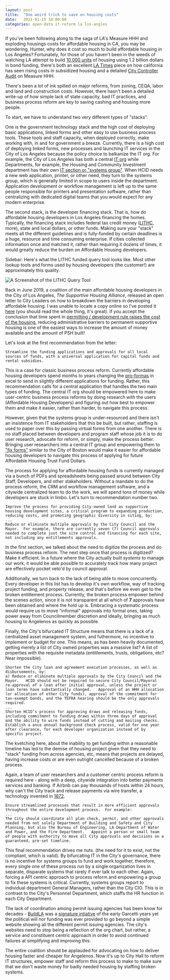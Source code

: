 ```yaml
---
layout: post
title:  "One weird trick to save on housing costs" 
date:   2021-01-15 10:00:00
categories: open-data it-reform la los-angles
---
```


If you've been following along to the saga of LA's Measure HHH and exploding housings costs for affordable housing in CA, you may be wondering, Hunter, why does it cost so much to build affordable housing in Los Angeles? Fortunately, for those of you haven't been in the weeds of watching LA attempt to build [10,000 units](https://cao.lacity.org/Homeless/index.htm) of housing using 1.2 billion dollars in bond funding, there's both an excellent [LA Times](https://www.latimes.com/homeless-housing/story/2020-04-09/california-low-income-housing-expensive-apartment-coronavirus) piece on how california has seen rising costs in subsidized housing and a detailed [City Controller Audit](https://lacontroller.org/audits-and-reports/high-cost-of-homeless-housing-hhh/) on Measure HHH. 

There's been a lot of ink spilled on major reforms, from zoning, CEQA, labor and land and construction costs. However, there hasn't been a detailed write-up of how simple lack of state capacity, bad IT practices, and business process reform are key to saving cashing and housing more people. 

To start, we have to understand two very different types of "stacks".

One is the government technology stack and the high cost of deploying basic applications, linked forms and other easy to use business process tools. These tools and staff capacity, when deployed correctly, make working with, in and for government a breeze. Currently, there is a high cost of deploying linked forms, new processes and launching IT services in the City of Los Angeles because the policy choice to balkanize the IT org. For example, the City of Los Angeles has both a central [IT org](https://ita.lacity.org/) while Departments, for example, the Housing and Community Investment department has their own [IT section or "systems group"](https://cityfone.lacity.org/verity/department_directory/h030HPP.pdf). When HCID needs a new web application, printer, or other need, they turn to the systems group, which is generally limited in scope to users inside the department. Application development or workflow management is left up to the same people responsible for printers and presentation software, rather than centralizing with dedicated digital teams that you would expect for any modern enterprise. 

The second stack, is the developer financing stack. That is, how do affordable housing developers in Los Angeles financing the homes. Typically, the financing stack includes federal tax credit money ([LITHC](https://www.huduser.gov/portal/datasets/lihtc.html), more), state and local dollars, or other funds. Making sure your "stack" meets all the different guidelines and is fully-funded by certain deadlines is a huge, resource and time consuming enterprise. If cities collected information once and matched it, rather than requiring it dozens of times, it would greatly reduce the burden on Affordable Housing developers. 

Sidebar: Here's what the LITHC funded query tool looks like. Most other lookup tools and forms used by housing developers (the customer!) are approximately this quality. 

![A Screenshot of the LITHC Query Tool](../img/lithc.png)

Back in June 2019, a coalition of the main affordable housing developers in the City of Los Angeles, _The Supportive Housing Alliance_, released an open letter to City Leaders on how to breakdown the barriers in developing affordable housing. I was unable to locate a copy online so I've posted it [here](../papers/ltr_fast_tracking.pdf) (you should read the whole thing, it's great). If you accept the conclusion that time spent in [permitting / development rule raises the cost of the housing](https://ternercenter.berkeley.edu/research-and-policy/development-costs-lihtc-9-percent-california/), reducing administrative barriers to permanent supportive housing is one of the easiest ways to increase the amount of money available and the amount of PSH built!  

Let's look at the first recommendation from the letter: 

```
Streamline the funding applications and approvals for all local sources of funds, with a universal application for capital funds and rental subsidies.   
```

This is a case for classic business process reform. Currently affordable housing developers spend months to years changing the [pro-formas](https://www.localhousingsolutions.org/analyze/using-a-pro-forma/) in excel to send in slightly different applications for funding. Rather, this recommendation calls for a central application that handles the two main types of funding. The central IT org should be empowered here to make user-centric business process reforms by doing research with the users (Affordable Housing Developers) and figuring out how best to empower them and make it easier, rather than harder, to navigate this process.

However, given that the systems group is under-resourced and there isn't an insistence from IT stakeholders that this be built, but rather, staffing is used to paper over this by passing virtual forms from one another. There is no staff placed between developers and program staff whose job it is to do user research, advocate for reform, or simply, make the process better. Bringing user researchers into a central IT group and empowering them to ["fix forms"](https://medium.com/@jgee/what-i-learned-in-two-years-of-moving-government-forms-online-1edc4c2aa089) similar to the City of Boston would make it easier for affordable housing developers to navigate this process of applying for future Affordable Housing Trust Fund Dollars. 

The process for applying for affordable housing funds is currently managed via a bunch of PDFs and spreadsheets being passed around between City Staff, Developers, and other stakeholders. Without a mandate to do the process reform, the CRM and workflow management software, and a citywide centralized team to do the work, we will spend tons of money while developers are stuck in limbo. Let's turn to recommendation number two.

```
Improve the process for providing City-owned land as supportive housing development sites, a critical program to expanding production, reducing costs, and promoting geographic diversity in siting, by:
...
Reduce or eliminate multiple approvals by the City Council and the Mayor.  For example, there are currently seven (7) Council approvals needed to complete just the site control and financing for each site, not including any entitlements approvals.  
```
In the first section, we talked about the need to digitize the process and do business process reform. The next step once that process is digitized? Make it efficient. In a future where the City actually built _systems_ to manage our work, it would be able possible to accurately track how many project are effectively pocket veto'd by council approval. 

Additionally, we turn back to the lack of being able to move concurrently. Every developer in this list has to develop it's own workflow, way of tracking project funding, and property release, and that's before we even get to the broken entitlement process. Currently, the broken process empower behind the scenes action, since it is not transparent at all which of __7__ approvals have been obtained and where the hold up is. Embracing a systematic process would require us to move "informal" approvals into formal ones, taking power away from Councilmember discretion and ideally, bringing as much housing to Angelenos as quickly as possible. 

Finally, the City's bifurcated IT Structure means that there is a lack of a centralized asset management system, and futhermore, no incentive to implement or budget for one. This means, as has been heavily documented, getting merely a list of City owned properties was a massive list? A list of properties with the requisite metadata (entitlements, trusts, obligations, etc? Near impossible). 

```
Shorten the City loan and agreement execution processes, as well as disbursements, by:
a) Reduce or eliminate multiple approvals by the City Council and the Mayor.   HCID should not be required to secure City Council/Mayoral re-approval of a loan after initial approval, unless the project or loan terms have substantially changed.   Approval of an HHH allocation (or allocation of other City funds), approval of the commitment for tax-exempt bonds, and the TEFRA hearing should be the only approvals required.  
...
Shorten HCID’s process for approving draws and releasing funds, including commitment to funding draws within three days of approval and the ability to wire funds instead of cutting and mailing checks.   
Establish a once annual background check process, valid for one year after clearance, for each developer organization instead of by specific project.  
```

The kvetching here, about the inability to get funding within a reasonable timeline has led to the demise of housing project given that they need to "stack" funding from across agencies, etc, means that projects are delayed, having increase costs or are even outright cancelled because of a broken process. 

Again, a team of user researchers and a customer centric process reform is required here - along with a deep, citywide integration into better payments services and banking. If Airbnb can pay thousands of hosts within 24 hours, why can't the City track and release payments via wire transfer, a technology invented in [1872](https://en.wikipedia.org/wiki/Wire_transfer).

```
Ensure streamlined processes that result in more efficient approvals throughout the entire development process.  For example:
...
The City should coordinate all plan check, permit, and other approvals needed from not solely Department of Building and Safety and City Planning, but also the Bureau of Engineering, LA Department of Water and Power, and the Fire Department.   Appoint a person or small team of people with authority to move all City approvals and decisions on a guaranteed, pre-set timeline. 
``` 

This final recommendation drives me nuts. (the need for it to exist, not the compliant, which is valid). By bifurcating IT in the City's governance, there is no incentive for systems groups to fund and work together, therefore, every single one of these process run by a single organization lives in separate, disparate systems that rarely if ever talk to each other. Again, forcing a API centric approach to process reform and empowering a group to fix these systems is critical. Currently, systems groups report to individual department General Managers, rather than the City CIO. This is in contrast to the City's Personnel Department, which staffs the HR function in each City Department. 

The lack of coordination among permit issuing agencies has been know for decades - [BuildLA](https://buildla.lacity.org/) was a [signature intiative](https://www.lamayor.org/mayor-garcetti-announces-la-track-100000-unit-housing-goal) of the early Garcetti years yet the political will nor funding was ever provided to go beyond a simple website showing all the different permit issuing agencies. The city's websites need to stop being a reflection of the org chart, but rather, a service and constituent centric approach in order to avoid continued failures at simplifying and improving this. 

The entire coalition should be applauded for advocating on how to deliver housing faster and cheaper for Angelenos. Now it's up to City Hall to reform IT structures, empower staff and reform this process to make to make sure that we don't waste money for badly needed housing by staffing broken systems. 